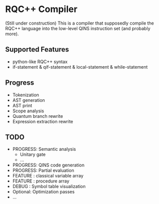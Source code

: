 # RQC++ Compiler
(Still under construction)
This is a compiler that supposedly compile the RQC++ language into the low-level QINS instruction set (and probably more). 

## Supported Features
* python-like RQC++ syntax
* if-statement & qif-statement & local-statement & while-statement

## Progress
* Tokenization
* AST generation
* AST print
* Scope analysis
* Quantum branch rewrite
* Expression extraction rewrite

## TODO
* PROGRESS: Semantic analysis
  * Unitary gate
  * ...
* PROGRESS: QINS code generation
* PROGRESS: Partial evaluation
* FEATURE : classical variable array
* FEATURE : procedure array
* DEBUG   : Symbol table visualization
* Optional: Optimization passes
* ...